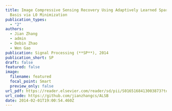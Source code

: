 ```yaml
---
title: Image Compressive Sensing Recovery Using Adaptively Learned Sparsifying
  Basis via L0 Minimization
publication_types:
  - "2"
authors:
  - Jian Zhang
  - admin
  - Debin Zhao 
  - Wen Gao
publication: Signal Processing (**SP**), 2014
publication_short: SP
draft: false
featured: false
image:
  filename: featured
  focal_point: Smart
  preview_only: false
url_pdf: https://reader.elsevier.com/reader/sd/pii/S0165168413003873?token=71A81C903D3979649562BD15C7AA06260450660679570E9486A42B6A19FA2B41A6AB6232042DB6C6483F1AB3B379761B&originRegion=eu-west-1&originCreation=20210606190300
url_code: https://github.com/jianzhangcs/ALSB
date: 2014-02-01T19:00:54.460Z
---
```

